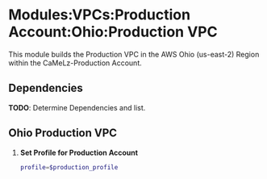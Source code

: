 # Modules:VPCs:Production Account:Ohio:Production VPC

This module builds the Production VPC in the AWS Ohio (us-east-2) Region within the CaMeLz-Production Account.

## Dependencies

**TODO**: Determine Dependencies and list.

## Ohio Production VPC

1. **Set Profile for Production Account**

    ```bash
    profile=$production_profile
    ```

